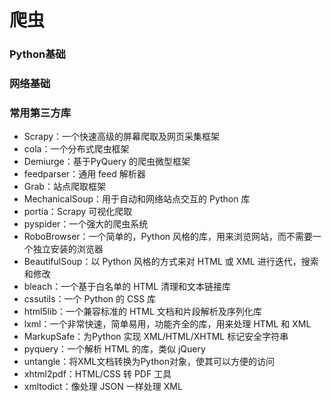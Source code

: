 # 爬虫

### Python基础



### 网络基础


### 常用第三方库


* Scrapy：一个快速高级的屏幕爬取及网页采集框架
* cola：一个分布式爬虫框架
* Demiurge：基于PyQuery 的爬虫微型框架
* feedparser：通用 feed 解析器
* Grab：站点爬取框架
* MechanicalSoup：用于自动和网络站点交互的 Python 库
* portia：Scrapy 可视化爬取
* pyspider：一个强大的爬虫系统
* RoboBrowser：一个简单的，Python 风格的库，用来浏览网站，而不需要一个独立安装的浏览器
* BeautifulSoup：以 Python 风格的方式来对 HTML 或 XML 进行迭代，搜索和修改
* bleach：一个基于白名单的 HTML 清理和文本链接库
* cssutils：一个 Python 的 CSS 库
* html5lib：一个兼容标准的 HTML 文档和片段解析及序列化库
* lxml：一个非常快速，简单易用，功能齐全的库，用来处理 HTML 和 XML
* MarkupSafe：为Python 实现 XML/HTML/XHTML 标记安全字符串
* pyquery：一个解析 HTML 的库，类似 jQuery
* untangle：将XML文档转换为Python对象，使其可以方便的访问
* xhtml2pdf：HTML/CSS 转 PDF 工具
* xmltodict：像处理 JSON 一样处理 XML

